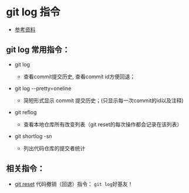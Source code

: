 # git log 指令
* [参考资料](https://git-scm.com/docs/git-log)

## git log 常用指令：
* git log
	* 查看commit提交历史, 查看commit id方便回退；

* git log --pretty=oneline
	* 简短形式显示 commit 提交历史；(只显示每一次commit的id以及注释)
	
* git reflog
	* 查看本地仓库所有改变列表（git reset的每次操作都会记录在该列表）

* git shortlog -sn
	* 列出代码仓库的提交者统计

## 相关指令：
* [git reset](https://github.com/huangtubiao/Git/blob/master/learn_log/git_reset.md) 代码撤销（回退）指令： `git log`好基友！
